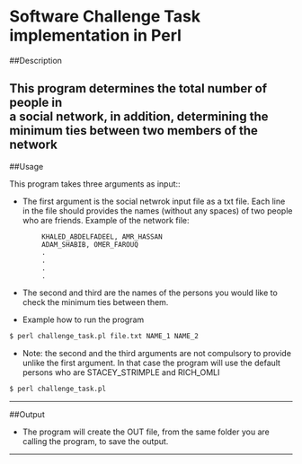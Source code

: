 Software Challenge Task implementation in Perl
==============================================

##Description

This program determines the total number of people in  
a social network, in addition, determining the minimum 
ties between two members of the network
-----------------------------------------------------------------------------

##Usage

This program takes three arguments as input::

* The first argument is the social netwrok input file as a txt file. Each line in the 
file should provides the names (without any spaces) of two people who are friends.
Example of the network file:
```
        KHALED_ABDELFADEEL, AMR_HASSAN
		ADAM_SHABIB, OMER_FAROUQ
		.
		.
		.
		.
```

* The second and third are the names of the persons you would like to check the
minimum ties between them.

* Example how to run the program
```bash
$ perl challenge_task.pl file.txt NAME_1 NAME_2
```

* Note: the second and the third arguments are not compulsory to provide unlike the
first argument. In that case the program will use the default persons who are 
STACEY_STRIMPLE and RICH_OMLI
```bash
$ perl challenge_task.pl
```
-----------------------------------------------------------------------------------

##Output

* The program will create the OUT file, from the same folder you are calling the 
program, to save the output.
-----------------------------------------------------------------------------------
